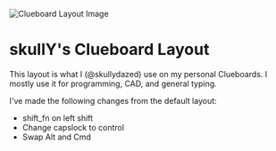 ![Clueboard Layout Image](http://i.imgur.com/VaoGn3M.png)

# skullY's Clueboard Layout

This layout is what I (@skullydazed) use on my personal Clueboards. I mostly use it for programming, CAD, and general typing.

I've made the following changes from the default layout:

* shift_fn on left shift
* Change capslock to control
* Swap Alt and Cmd
